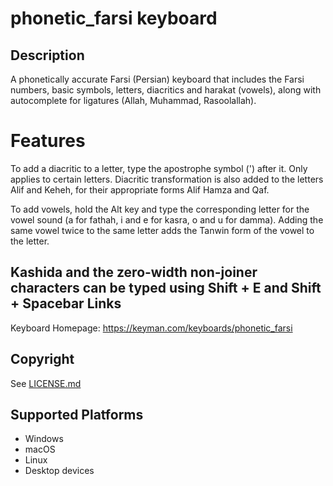 phonetic_farsi keyboard
==============

Description
-----------
A phonetically accurate Farsi (Persian) keyboard that includes the Farsi numbers, basic symbols, letters, diacritics and harakat (vowels), along with autocomplete for ligatures (Allah, Muhammad, Rasoolallah).

# Features

To add a diacritic to a letter, type the apostrophe symbol (') after it. Only applies to certain letters.
Diacritic transformation is also added to the letters Alif and Keheh, for their appropriate forms Alif Hamza and Qaf.

To add vowels, hold the Alt key and type the corresponding letter for the vowel sound (a for fathah, i and e for kasra, o and u for damma).
Adding the same vowel twice to the same letter adds the Tanwin form of the vowel to the letter.

Kashida and the zero-width non-joiner characters can be typed using Shift + E and Shift + Spacebar
Links
-----
Keyboard Homepage: https://keyman.com/keyboards/phonetic_farsi

Copyright
---------
See [LICENSE.md](LICENSE.md)

Supported Platforms
-------------------
 * Windows
 * macOS
 * Linux
 * Desktop devices

